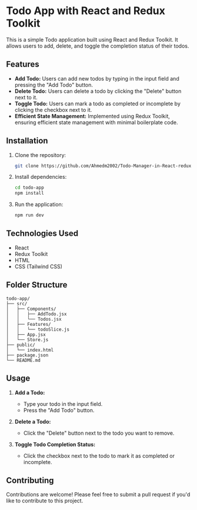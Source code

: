 # Todo App with React and Redux Toolkit

This is a simple Todo application built using React and Redux Toolkit. It allows users to add, delete, and toggle the completion status of their todos.

## Features

- **Add Todo:** Users can add new todos by typing in the input field and pressing the "Add Todo" button.
- **Delete Todo:** Users can delete a todo by clicking the "Delete" button next to it.
- **Toggle Todo:** Users can mark a todo as completed or incomplete by clicking the checkbox next to it.
- **Efficient State Management:** Implemented using Redux Toolkit, ensuring efficient state management with minimal boilerplate code.

## Installation

1. Clone the repository:

   ```bash
   git clone https://github.com/Ahmedm2002/Todo-Manager-in-React-redux-toolkit-
   ```

2. Install dependencies:

   ```bash
   cd todo-app
   npm install
   ```

3. Run the application:

   ```bash
   npm run dev
   ```

## Technologies Used

- React
- Redux Toolkit
- HTML
- CSS (Tailwind CSS)

## Folder Structure

```
todo-app/
├── src/
│   ├── Components/
│   │   ├── AddTodo.jsx
│   │   └── Todos.jsx
│   ├── Features/
│   │   └── todoSlice.js
│   ├── App.jsx
│   └── Store.js
├── public/
│   └── index.html
├── package.json
└── README.md
```

## Usage

1. **Add a Todo:**

   - Type your todo in the input field.
   - Press the "Add Todo" button.

2. **Delete a Todo:**

   - Click the "Delete" button next to the todo you want to remove.

3. **Toggle Todo Completion Status:**

   - Click the checkbox next to the todo to mark it as completed or incomplete.

## Contributing

Contributions are welcome! Please feel free to submit a pull request if you'd like to contribute to this project.
